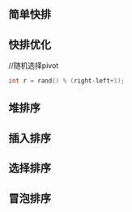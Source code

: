 ## 简单快排




## 快排优化

//随机选择pivot

```cpp
int r = rand() % (right-left+1);
```




## 堆排序



## 插入排序


## 选择排序








## 冒泡排序


